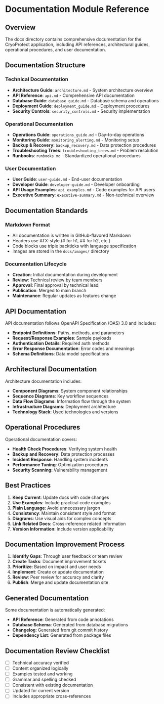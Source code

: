 # Documentation Module Reference

## Overview

The docs directory contains comprehensive documentation for the CryoProtect application, including API references, architectural guides, operational procedures, and user documentation.

## Documentation Structure

### Technical Documentation
- **Architecture Guide**: `architecture.md` - System architecture overview
- **API Reference**: `api.md` - Comprehensive API documentation
- **Database Guide**: `database_guide.md` - Database schema and operations
- **Deployment Guide**: `deployment_guide.md` - Deployment procedures
- **Security Controls**: `security_controls.md` - Security implementation

### Operational Documentation
- **Operations Guide**: `operations_guide.md` - Day-to-day operations
- **Monitoring Guide**: `monitoring_alerting.md` - Monitoring setup
- **Backup & Recovery**: `backup_recovery.md` - Data protection procedures
- **Troubleshooting Trees**: `troubleshooting_trees.md` - Problem resolution
- **Runbooks**: `runbooks.md` - Standardized operational procedures

### User Documentation
- **User Guide**: `user-guide.md` - End-user documentation
- **Developer Guide**: `developer-guide.md` - Developer onboarding
- **API Usage Examples**: `api_examples.md` - Code examples for API users
- **Executive Summary**: `executive-summary.md` - Non-technical overview

## Documentation Standards

### Markdown Format
- All documentation is written in GitHub-flavored Markdown
- Headers use ATX-style (# for h1, ## for h2, etc.)
- Code blocks use triple backticks with language specification
- Images are stored in the `docs/images/` directory

### Documentation Lifecycle
- **Creation**: Initial documentation during development
- **Review**: Technical review by team members
- **Approval**: Final approval by technical lead
- **Publication**: Merged to main branch
- **Maintenance**: Regular updates as features change

## API Documentation

API documentation follows OpenAPI Specification (OAS) 3.0 and includes:

- **Endpoint Definitions**: Paths, methods, and parameters
- **Request/Response Examples**: Sample payloads
- **Authentication Details**: Required auth methods
- **Error Response Documentation**: Error codes and meanings
- **Schema Definitions**: Data model specifications

## Architectural Documentation

Architecture documentation includes:

- **Component Diagrams**: System component relationships
- **Sequence Diagrams**: Key workflow sequences
- **Data Flow Diagrams**: Information flow through the system
- **Infrastructure Diagrams**: Deployment architecture
- **Technology Stack**: Used technologies and versions

## Operational Procedures

Operational documentation covers:

- **Health Check Procedures**: Verifying system health
- **Backup and Recovery**: Data protection processes
- **Incident Response**: Handling system incidents
- **Performance Tuning**: Optimization procedures
- **Security Scanning**: Vulnerability management

## Best Practices

1. **Keep Current**: Update docs with code changes
2. **Use Examples**: Include practical code examples
3. **Plain Language**: Avoid unnecessary jargon
4. **Consistency**: Maintain consistent style and format
5. **Diagrams**: Use visual aids for complex concepts
6. **Link Related Docs**: Cross-reference related information
7. **Version Information**: Include version applicability

## Documentation Improvement Process

1. **Identify Gaps**: Through user feedback or team review
2. **Create Tasks**: Document improvement tickets
3. **Prioritize**: Based on impact and user needs
4. **Implement**: Create or update documentation
5. **Review**: Peer review for accuracy and clarity
6. **Publish**: Merge and update documentation site

## Generated Documentation

Some documentation is automatically generated:

- **API Reference**: Generated from code annotations
- **Database Schema**: Generated from database migrations
- **Changelog**: Generated from git commit history
- **Dependency List**: Generated from package files

## Documentation Review Checklist

- [ ] Technical accuracy verified
- [ ] Content organized logically
- [ ] Examples tested and working
- [ ] Grammar and spelling checked
- [ ] Consistent with existing documentation
- [ ] Updated for current version
- [ ] Includes appropriate cross-references